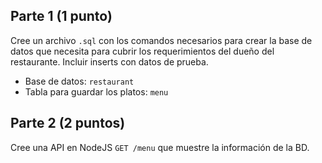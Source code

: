 ## Parte 1 (1 punto)

Cree un archivo `.sql` con los comandos necesarios para crear la base de datos que necesita para cubrir los requerimientos del dueño del restaurante. Incluir inserts con datos de prueba.

- Base de datos: `restaurant`
- Tabla para guardar los platos: `menu`

## Parte 2 (2 puntos)

Cree una API en NodeJS `GET /menu` que muestre la información de la BD.
